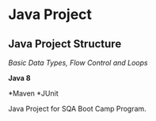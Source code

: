 # Java Project
## Java Project Structure

*Basic Data Types, Flow Control and Loops*


**Java 8**

*Maven
*JUnit

Java Project for SQA Boot Camp Program.


